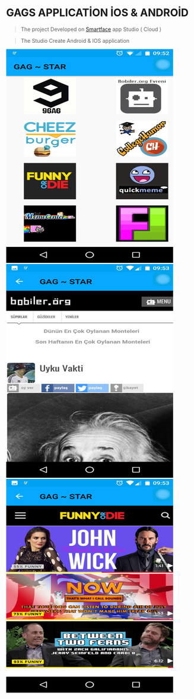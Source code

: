 # GAGS APPLICATİON İOS & ANDROİD 
>The project Developed on [Smartface](https://www.smartface.io/smartface/) app Studio ( Cloud )

>The Studio Create Android & IOS application 

<img src="https://github.com/Burakdemirci/gagstar/blob/develop/ek1.jpg" width="450" height="575">


<img src="https://github.com/Burakdemirci/gagstar/blob/develop/ek2.jpg" width="450" height="575">


<img src="https://github.com/Burakdemirci/gagstar/blob/develop/ek3.jpg" width="450" height="575">
